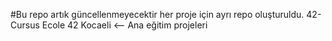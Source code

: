 #Bu repo artık güncellenmeyecektir her proje için ayrı repo oluşturuldu.
42-Cursus
Ecole 42 Kocaeli &lt;-- Ana eğitim projeleri

